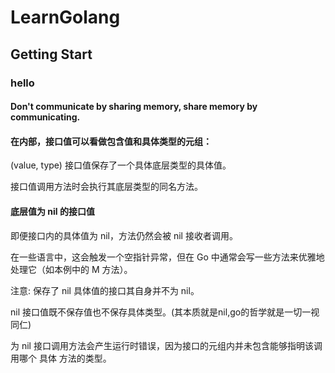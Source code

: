 # LearnGolang
## Getting Start
### hello 
#### Don't communicate by sharing memory, share memory by communicating.
#### 在内部，接口值可以看做包含值和具体类型的元组：

(value, type)
接口值保存了一个具体底层类型的具体值。

接口值调用方法时会执行其底层类型的同名方法。

#### 底层值为 nil 的接口值
即便接口内的具体值为 nil，方法仍然会被 nil 接收者调用。

在一些语言中，这会触发一个空指针异常，但在 Go 中通常会写一些方法来优雅地处理它（如本例中的 M 方法）。

注意: 保存了 nil 具体值的接口其自身并不为 nil。

nil 接口值既不保存值也不保存具体类型。(其本质就是nil,go的哲学就是一切一视同仁)

为 nil 接口调用方法会产生运行时错误，因为接口的元组内并未包含能够指明该调用哪个 具体 方法的类型。
